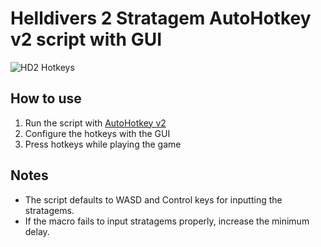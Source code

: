 # Helldivers 2 Stratagem AutoHotkey v2 script with GUI

![HD2 Hotkeys](https://github.com/user-attachments/assets/c4d28145-a520-4f23-acdf-374f10faf6c6)

## How to use

1. Run the script with [AutoHotkey v2](https://www.autohotkey.com/)
2. Configure the hotkeys with the GUI
3. Press hotkeys while playing the game

## Notes

* The script defaults to WASD and Control keys for inputting the stratagems.
* If the macro fails to input stratagems properly, increase the minimum delay.
